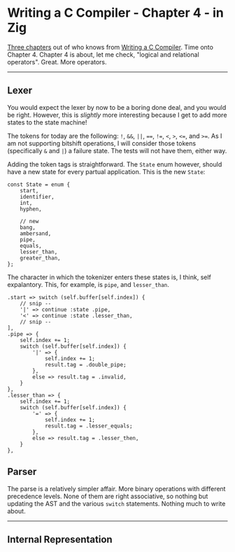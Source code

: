 # Writing a C Compiler - Chapter 4 - in Zig

<!-- Done Date: 2025-05-17 -->

[Three chapters](c3.md) out of who knows from [Writing a C Compiler](https://norasandler.com/2022/03/29/Write-a-C-Compiler-the-Book.html). Time onto Chapter 4. Chapter 4 is about, let me check, "logical and relational operators". Great. More operators.

---

## Lexer

You would expect the lexer by now to be a boring done deal, and you would be right. However, this is _slightly_ more interesting because I get to add more states to the state machine!

The tokens for today are the following: `!`, `&&`, `||`, `==`, `!=`, `<`, `>`, `<=`, and `>=`. As I am not supporting bitshift operations, I will consider those tokens (specifically `&` and `|`) a failure state. The tests will not have them, either way.

Adding the token tags is straightforward. The `State` enum however, should have a new state for every partual application. This is the new `State`:

```zig
const State = enum {
    start,
    identifier,
    int,
    hyphen,

    // new
    bang,
    ambersand,
    pipe,
    equals,
    lesser_than,
    greater_than,
};
```

The character in which the tokenizer enters these states is, I think, self expalantory. This, for example, is `pipe`, and `lesser_than`.

```zig
.start => switch (self.buffer[self.index]) {
    // snip --
    '|' => continue :state .pipe,
    '<' => continue :state .lesser_than,
    // snip --
],
.pipe => {
    self.index += 1;
    switch (self.buffer[self.index]) {
        '|' => {
            self.index += 1;
            result.tag = .double_pipe;
        },
        else => result.tag = .invalid,
    }
},
.lesser_than => {
    self.index += 1;
    switch (self.buffer[self.index]) {
        '=' => {
            self.index += 1;
            result.tag = .lesser_equals;
        },
        else => result.tag = .lesser_then,
    }
},
```

## Parser

The parse is a relatively simpler affair. More binary operations with different precedence levels. None of them are right associative, so nothing but updating the AST and the various `switch` statements. Nothing much to write about.

---

## Internal Representation
